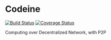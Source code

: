 # Codeine

[![Build Status](https://travis-ci.org/marax27/Codeine.svg?branch=master)](https://travis-ci.org/marax27/Codeine)
[![Coverage Status](https://coveralls.io/repos/github/marax27/Codeine/badge.svg)](https://coveralls.io/github/marax27/Codeine)

Computing over Decentralized Network, with P2P
